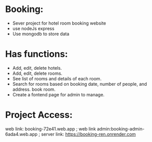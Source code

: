 # Booking:
- Sever project for hotel room booking website
- use nodeJs express
- Use mongodb to store data
# Has functions:
- Add, edit, delete hotels.
- Add, edit, delete rooms.
- See list of rooms and details of each room.
- Search for rooms based on booking date, number of people, and address.
book room.
- Create a fontend page for admin to manage.
# Project Access:
web link: booking-72e41.web.app ;
web link admin:booking-admin-6ada4.web.app ;
server link: https://booking-ren.onrender.com
